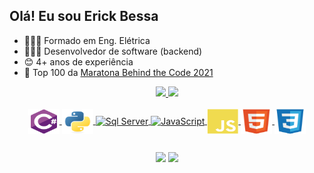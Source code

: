 ## Olá! Eu sou Erick Bessa 

- 🧑🏾‍🎓 Formado em Eng. Elétrica
- 👨🏾‍💻 Desenvolvedor de software (backend) 
- 😊 4+ anos de experiência
- 🌟 Top 100 da [Maratona Behind the Code 2021](https://www.ibm.com/blogs/digital-transformation/br-pt/maratona-behind-the-code/)

<div align="center">
  <a href="https://github.com/ErickBessa">
  <img  height="165em" src="https://github-readme-stats.vercel.app/api?username=ErickBessa&show_icons=true&theme=dracula&include_all_commits=true&count_private=true&hide=contribs"/>
  <img  height="165em" src="https://github-readme-stats.vercel.app/api/top-langs/?username=ErickBessa&layout=compact&theme=dracula&langs_count=8"/>
</div>
<div style="display: inline_block" align="center"><br>
  <img align="center" alt="Csharp" height="40" width="50" src="https://raw.githubusercontent.com/devicons/devicon/master/icons/csharp/csharp-original.svg">
  <img align="center" alt="Python" height="40" width="50" src="https://raw.githubusercontent.com/devicons/devicon/master/icons/python/python-original.svg">
  <img align="center" alt="Sql Server" height="40" width="50" src="https://cdn.jsdelivr.net/gh/devicons/devicon/icons/microsoftsqlserver/microsoftsqlserver-plain-wordmark.svg" />
  <img align="center" alt="JavaScript" height="40" width="50" src="https://cdn.jsdelivr.net/gh/devicons/devicon/icons/cplusplus/cplusplus-plain.svg" />
  <img align="center" alt="JavaScript" height="40" width="50" src="https://raw.githubusercontent.com/devicons/devicon/master/icons/javascript/javascript-plain.svg">
  <img align="center" alt="HTML" height="40" width="50" src="https://raw.githubusercontent.com/devicons/devicon/master/icons/html5/html5-original.svg">
  <img align="center" alt="CSS" height="40" width="50" src="https://raw.githubusercontent.com/devicons/devicon/master/icons/css3/css3-original.svg">
  
  ##
<div> 
  <a href = "mailto:erick.bessa96@gmail.com"><img src="https://img.shields.io/badge/-Gmail-%23333?style=for-the-badge&logo=gmail" target="_blank"></a>
  <a href="https://www.linkedin.com/in/erick-bessa-728940b4/" target="_blank"><img src="https://img.shields.io/badge/-LinkedIn-%230077B5?style=for-the-badge&logo=linkedin&logoColor=white" target="_blank"></a> 
 
</div>
